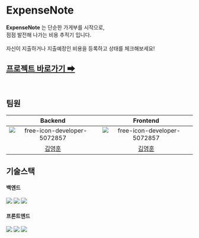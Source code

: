 # ExpenseNote

<b>ExpenseNote</b> 는 단순한 가게부를 시작으로,<br/>
  점점 발전해 나가는 비용 추적기 입니다. <br/>
  <br/>
  자신이 지출하거나 지출예정인 비용을 등록하고 상태를 체크해보세요!

## [프로젝트 바로가기 ➡](https://project02expensenote-deploy-production.up.railway.app/)
<br/>

## 팀원
|    Backend                                                   |   Frontend                                                         |
|:----------------------------------------------------------------------------------------------------------------------------------------:|:----------------------------------------------------------------------------------------------------------------------------------------:|
|![free-icon-developer-5072857](https://github.com/joseph0926/project_02-MoneyNote/assets/100750188/1ac42692-cfe7-439c-ac0a-ce7b0241fb93)|![free-icon-developer-5072857](https://github.com/joseph0926/project_02-MoneyNote/assets/100750188/1ac42692-cfe7-439c-ac0a-ce7b0241fb93)|
| [김영훈](https://github.com/joseph0926) | [김영훈](https://github.com/joseph0926) |

## 기술스택

#### 백엔드
<img src="https://img.shields.io/badge/javascript-F7DF1E?style=for-the-badge&logo=java&logoColor=white"> 
<img src="https://img.shields.io/badge/nodeJs-61DAFB?style=for-the-badge&logo=java&logoColor=white"> 
<img src="https://img.shields.io/badge/express-61DAFB?style=for-the-badge&logo=java&logoColor=white"> 


#### 프론트엔드
<img src="https://img.shields.io/badge/javascript-F7DF1E?style=for-the-badge&logo=java&logoColor=white"> 
<img src="https://img.shields.io/badge/react-61DAFB?style=for-the-badge&logo=java&logoColor=white"> 
<img src="https://img.shields.io/badge/redux-61DAFB?style=for-the-badge&logo=java&logoColor=white"> 
